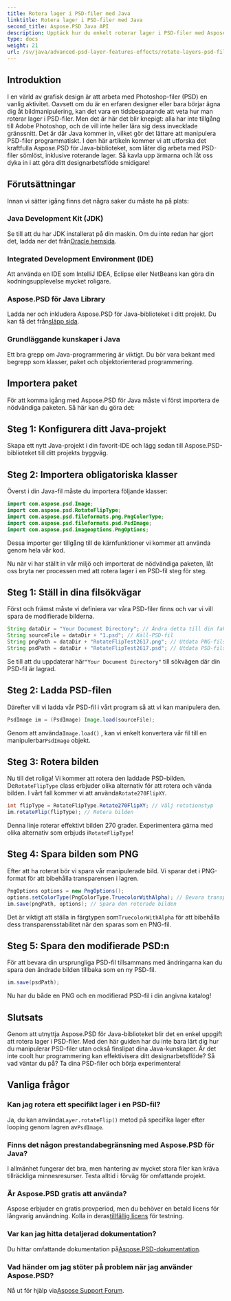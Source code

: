 ```yaml
---
title: Rotera lager i PSD-filer med Java
linktitle: Rotera lager i PSD-filer med Java
second_title: Aspose.PSD Java API
description: Upptäck hur du enkelt roterar lager i PSD-filer med Aspose.PSD för Java med denna steg-för-steg-guide.
type: docs
weight: 21
url: /sv/java/advanced-psd-layer-features-effects/rotate-layers-psd-files/
---
```

## Introduktion
I en värld av grafisk design är att arbeta med Photoshop-filer (PSD) en vanlig aktivitet. Oavsett om du är en erfaren designer eller bara börjar ägna dig åt bildmanipulering, kan det vara en tidsbesparande att veta hur man roterar lager i PSD-filer. Men det är här det blir knepigt: alla har inte tillgång till Adobe Photoshop, och de vill inte heller lära sig dess invecklade gränssnitt. Det är där Java kommer in, vilket gör det lättare att manipulera PSD-filer programmatiskt. I den här artikeln kommer vi att utforska det kraftfulla Aspose.PSD för Java-biblioteket, som låter dig arbeta med PSD-filer sömlöst, inklusive roterande lager. Så kavla upp ärmarna och låt oss dyka in i att göra ditt designarbetsflöde smidigare!
## Förutsättningar
Innan vi sätter igång finns det några saker du måste ha på plats:
### Java Development Kit (JDK)
 Se till att du har JDK installerat på din maskin. Om du inte redan har gjort det, ladda ner det från[Oracle hemsida](https://www.oracle.com/java/technologies/javase-downloads.html).
### Integrated Development Environment (IDE)
Att använda en IDE som IntelliJ IDEA, Eclipse eller NetBeans kan göra din kodningsupplevelse mycket roligare.
### Aspose.PSD för Java Library
 Ladda ner och inkludera Aspose.PSD för Java-biblioteket i ditt projekt. Du kan få det från[släpp sida](https://releases.aspose.com/psd/java/).
### Grundläggande kunskaper i Java
Ett bra grepp om Java-programmering är viktigt. Du bör vara bekant med begrepp som klasser, paket och objektorienterad programmering.
## Importera paket
För att komma igång med Aspose.PSD för Java måste vi först importera de nödvändiga paketen. Så här kan du göra det:
## Steg 1: Konfigurera ditt Java-projekt
Skapa ett nytt Java-projekt i din favorit-IDE och lägg sedan till Aspose.PSD-biblioteket till ditt projekts byggväg.
## Steg 2: Importera obligatoriska klasser
Överst i din Java-fil måste du importera följande klasser:
```java
import com.aspose.psd.Image;
import com.aspose.psd.RotateFlipType;
import com.aspose.psd.fileformats.png.PngColorType;
import com.aspose.psd.fileformats.psd.PsdImage;
import com.aspose.psd.imageoptions.PngOptions;
```
Dessa importer ger tillgång till de kärnfunktioner vi kommer att använda genom hela vår kod. 

Nu när vi har ställt in vår miljö och importerat de nödvändiga paketen, låt oss bryta ner processen med att rotera lager i en PSD-fil steg för steg.
## Steg 1: Ställ in dina filsökvägar

Först och främst måste vi definiera var våra PSD-filer finns och var vi vill spara de modifierade bilderna. 
```java
String dataDir = "Your Document Directory"; // Ändra detta till din faktiska dokumentkatalog.
String sourceFile = dataDir + "1.psd"; // Käll-PSD-fil
String pngPath = dataDir + "RotateFlipTest2617.png"; // Utdata PNG-filsökväg
String psdPath = dataDir + "RotateFlipTest2617.psd"; // Utdata PSD-filsökväg
```
 Se till att du uppdaterar här`"Your Document Directory"` till sökvägen där din PSD-fil är lagrad.
## Steg 2: Ladda PSD-filen

Därefter vill vi ladda vår PSD-fil i vårt program så att vi kan manipulera den.
```java
PsdImage im = (PsdImage) Image.load(sourceFile);
```
 Genom att använda`Image.load()` , kan vi enkelt konvertera vår fil till en manipulerbar`PsdImage` objekt.
## Steg 3: Rotera bilden

 Nu till det roliga! Vi kommer att rotera den laddade PSD-bilden. De`RotateFlipType` class erbjuder olika alternativ för att rotera och vända bilden. I vårt fall kommer vi att använda`Rotate270FlipXY`.
```java
int flipType = RotateFlipType.Rotate270FlipXY; // Välj rotationstyp
im.rotateFlip(flipType); // Rotera bilden
```
Denna linje roterar effektivt bilden 270 grader. Experimentera gärna med olika alternativ som erbjuds i`RotateFlipType`!
## Steg 4: Spara bilden som PNG

Efter att ha roterat bör vi spara vår manipulerade bild. Vi sparar det i PNG-format för att bibehålla transparensen i lagren.
```java
PngOptions options = new PngOptions();
options.setColorType(PngColorType.TruecolorWithAlpha); // Bevara transparensen
im.save(pngPath, options); // Spara den roterade bilden
```
 Det är viktigt att ställa in färgtypen som`TruecolorWithAlpha` för att bibehålla dess transparensstabilitet när den sparas som en PNG-fil.
## Steg 5: Spara den modifierade PSD:n

För att bevara din ursprungliga PSD-fil tillsammans med ändringarna kan du spara den ändrade bilden tillbaka som en ny PSD-fil.
```java
im.save(psdPath);
```
Nu har du både en PNG och en modifierad PSD-fil i din angivna katalog!
## Slutsats
Genom att utnyttja Aspose.PSD för Java-biblioteket blir det en enkel uppgift att rotera lager i PSD-filer. Med den här guiden har du inte bara lärt dig hur du manipulerar PSD-filer utan också finslipat dina Java-kunskaper. Är det inte coolt hur programmering kan effektivisera ditt designarbetsflöde? Så vad väntar du på? Ta dina PSD-filer och börja experimentera!
## Vanliga frågor
### Kan jag rotera ett specifikt lager i en PSD-fil?
 Ja, du kan använda`Layer.rotateFlip()` metod på specifika lager efter looping genom lagren av`PsdImage`.
### Finns det någon prestandabegränsning med Aspose.PSD för Java?
I allmänhet fungerar det bra, men hantering av mycket stora filer kan kräva tillräckliga minnesresurser. Testa alltid i förväg för omfattande projekt.
### Är Aspose.PSD gratis att använda?
 Aspose erbjuder en gratis provperiod, men du behöver en betald licens för långvarig användning. Kolla in deras[tillfällig licens](https://purchase.aspose.com/temporary-license/) för testning.
### Var kan jag hitta detaljerad dokumentation?
 Du hittar omfattande dokumentation på[Aspose.PSD-dokumentation](https://reference.aspose.com/psd/java/).
### Vad händer om jag stöter på problem när jag använder Aspose.PSD?
 Nå ut för hjälp via[Aspose Support Forum](https://forum.aspose.com/c/psd/34).